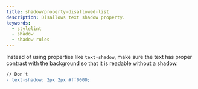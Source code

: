 ```yaml
---
title: shadow/property-disallowed-list
description: Disallows text shadow property.
keywords:
  - stylelint
  - shadow
  - shadow rules
---
```


Instead of using properties like `text-shadow`, make sure the text has proper contrast with the background so that it is readable without a shadow.

```diff
// Don't
- text-shadow: 2px 2px #ff0000;
```
